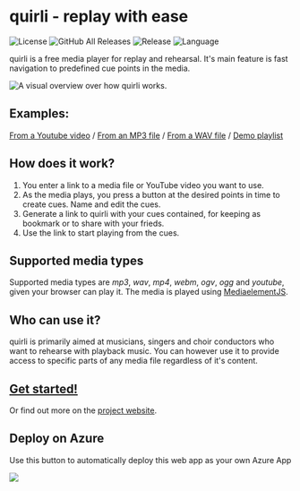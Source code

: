 # quirli - replay with ease
![License](https://img.shields.io/github/license/suterma/quirli.svg)
![GitHub All Releases](https://img.shields.io/github/downloads/suterma/quirli/total.svg)
![Release](https://img.shields.io/github/release/suterma/quirli.svg)
![Language](https://img.shields.io/github/languages/top/suterma/quirli.svg)

quirli is a free media player for replay and rehearsal. It's main feature is fast navigation to predefined cue points in the media.

![A visual overview over how quirli works.](https://github.com/suterma/quirli/raw/master/website/img/HowItWorks.png)

## Examples:

[From a Youtube video](http://quir.li/player.html?media=http%3A%2F%2Fwww.youtube.com%2Fwatch%3Fv%3D0VqTwnAuHws&title=What%20makes%20you%20beautiful&artist=The%20piano%20guys%20covering%20One%20Republic&album=Youtube&6.49=Intro&30.12=Knocking%20part&46.02=Real%20playing&51.5=Piano%20forte&93.32=Stringified&123.35=Vocals&139.38=Key%20cover%20jam&150.16=Good%20morning%20sky&173.96=Final%20chord) / [From an MP3 file](http://quir.li/player.html?media=media%2Flidija_roos-sweet_taste.mp3&title=Sweet%20taste&artist=Lidija%20Roos&album=Not%20for%20sale&0=Intro&15=Verse%201&45.5=Verse%202&75.94=Chorus&106.75=Verse%203&140.75=Chorus&172.07=Bridge&201.65=Chorus&232.65=Outro) /  [From a WAV file](http://quir.li/player.html?media=media%2FLidija%2520Roos%2520-%2520Your%2520Light.wav&title=Your%20Light&artist=Lidija%20Roos&album=Not%20for%20sale&0=Intro&17.47=Verse%201&50.89=Chorus&67.84=Verse%202&101.11=Chorus&118.15=Chorus&138.60=Instrumental&152.52=Chorus&169=Bridge&184=Chorus&202.50=Chorus%20Repeat&219.21=Chorus%20Outro) / [Demo playlist](http://quir.li/playlist.html)  

## How does it work?

1. You enter a link to a media file or YouTube video you want to use.
1. As the media plays, you press a button at the desired points in time to create cues. Name and edit the cues.
1. Generate a link to quirli with your cues contained, for keeping as bookmark or to share with your frieds.
1. Use the link to start playing from the cues.

## Supported media types
Supported media types are _mp3_, _wav_, _mp4_, _webm_, _ogv_, _ogg_ and _youtube_, given your browser can play it. The media is played using [MediaelementJS](http://mediaelementjs.com/).

## Who can use it?
quirli is primarily aimed at musicians, singers and choir conductors who want to rehearse with playback music. You can however use it to provide access to specific parts of any media file regardless of it's content. 

## [Get started!](http://quirli.marcelsuter.ch/player.html)
Or find out more on the [project website](http://quirli.marcelsuter.ch).

## Deploy on Azure
Use this button to automatically deploy this web app as your own Azure App

<a href="https://azuredeploy.net/" target="_blank"><img src="http://azuredeploy.net/deploybutton.png"/></a>
